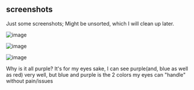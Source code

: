 ## screenshots
Just some screenshots; Might be unsorted, which I will clean up later.

![image](https://github.com/loneicewolf/nls_933w_dll/assets/68499986/e4e238b0-32ac-4f2f-887f-82ec26405730)

![image](https://github.com/loneicewolf/nls_933w_dll/assets/68499986/7c72fdc8-3b60-427f-b0c8-fb4dc02a0a9b)

![image](https://github.com/loneicewolf/nls_933w_dll/assets/68499986/cccbe481-e96e-4029-a10d-583f26111ec6)

Why is it all purple? It's for my eyes sake, I can see purple(and, blue as well as red) very well, but blue and purple is the 2 colors my eyes can "handle" without pain/issues





